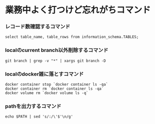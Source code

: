 # 業務中よく打つけど忘れがちコマンド

### レコード数確認するコマンド
```
select table_name, table_rows from information_schema.TABLES;
```
### localのcurrent branch以外削除するコマンド
```
git branch | grep -v "*" | xargs git branch -D
```

### localのdocker雑に落とすコマンド
```
docker container stop `docker container ls -qa`
docker container rm `docker container ls -qa`
docker volume rm `docker volume ls -q`
```

### pathを出力するコマンド
```
echo $PATH | sed 's/:/\'$'\n/g'
```
